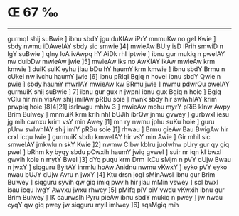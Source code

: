 # Œ 67 ‰
---
gurmqI shij suBwie ] ibnu sbdY jgu duKIAw iPrY mnmuKw no geI Kwie ]
sbdy nwmu iDAweIAY sbdy sic smwie ]4] mwieAw BUly isD iPrih smwiD
n lgY suBwie ] qIny loA ivAwpq hY AiDk rhI lptwie ] ibnu gur mukiq
n pweIAY nw duibDw mwieAw jwie ]5] mwieAw iks no AwKIAY ikAw
mwieAw krm kmwie ] duiK suiK eyhu jIau bDu hY haumY krm kmwie ] ibnu
sbdY Brmu n cUkeI nw ivchu haumY jwie ]6] ibnu pRIqI Bgiq n hoveI
ibnu sbdY Qwie n pwie ] sbdy haumY mwrIAY mwieAw kw BRmu jwie ] nwmu
pdwrQu pweIAY gurmuiK shij suBwie ] 7] ibnu gur gux n jwpnI ibnu gux
Bgiq n hoie ] Bgiq vClu hir min visAw shij imilAw pRBu soie ]
nwnk sbdy hir swlwhIAY krim prwpiq hoie ]8]4]21] isrIrwgu mhlw
3 ] mwieAw mohu myrY pRiB kInw Awpy Brim Bulwey ] mnmuiK krm krih
nhI bUJih ibrQw jnmu gvwey ] gurbwxI iesu jg mih cwnxu krim vsY
min Awey ]1] mn ry nwmu jphu suKu hoie ] guru pUrw swlwhIAY shij imlY
pRBu soie ]1] rhwau ] Brmu gieAw Bau BwigAw hir crxI icqu lwie ]
gurmuiK sbdu kmweIAY hir vsY min Awie ] Gir mhil sic smweIAY
jmkwlu n skY Kwie ]2] nwmw CIbw kbIru juolwhw pUry gur qy giq pweI ]
bRhm ky byqy sbdu pCwxih haumY jwiq gvweI ] suir nr iqn kI bwxI
gwvih koie n mytY BweI ]3] dYq puqu krm Drm ikCu sMjm n pVY dUjw Bwau
n jwxY ] siqguru ByitAY inrmlu hoAw Anidnu nwmu vKwxY ] eyko pVY eyko
nwau bUJY dUjw Avru n jwxY ]4] Ktu drsn jogI sMinAwsI ibnu gur Brim
Bulwey ] siqguru syvih qw giq imiq pwvih hir jIau mMin vswey ] scI
bwxI isau icqu lwgY Awvxu jwxu rhwey ]5] pMifq piV piV vwdu vKwxih
ibnu gur Brim Bulwey ] lK caurwsIh Pyru pieAw ibnu sbdY mukiq n pwey
] jw nwau cyqY qw giq pwey jw siqguru myil imlwey ]6] sqsMgiq mih
####
